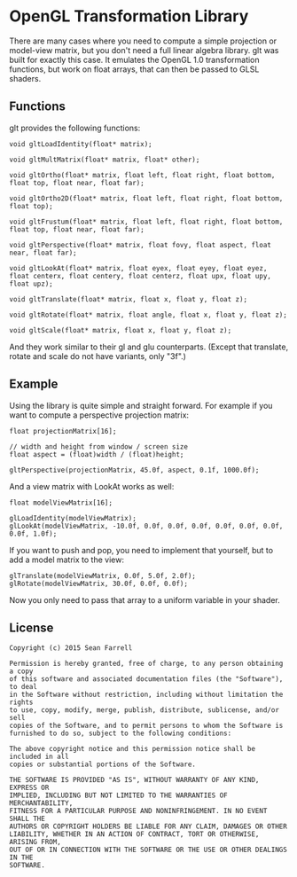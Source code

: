 OpenGL Transformation Library
=============================

There are many cases where you need to compute a simple projection or model-view
matrix, but you don't need a full linear algebra library. glt was built
for exactly this case. It emulates the OpenGL 1.0 transformation functions, 
but work on float arrays, that can then be passed to GLSL shaders.

Functions
---------

glt provides the following functions:

    void gltLoadIdentity(float* matrix);

    void gltMultMatrix(float* matrix, float* other);

    void gltOrtho(float* matrix, float left, float right, float bottom, float top, float near, float far);

    void gltOrtho2D(float* matrix, float left, float right, float bottom, float top);

    void gltFrustum(float* matrix, float left, float right, float bottom, float top, float near, float far);

    void gltPerspective(float* matrix, float fovy, float aspect, float near, float far);

    void gltLookAt(float* matrix, float eyex, float eyey, float eyez, float centerx, float centery, float centerz, float upx, float upy, float upz);

    void gltTranslate(float* matrix, float x, float y, float z);

    void gltRotate(float* matrix, float angle, float x, float y, float z);

    void gltScale(float* matrix, float x, float y, float z);

And they work similar to their gl and glu counterparts. 
(Except that translate, rotate and scale do not have variants, only "3f".)

Example
-------

Using the library is quite simple and straight forward. For example if you 
want to compute a perspective projection matrix:

    float projectionMatrix[16];
    
    // width and height from window / screen size
    float aspect = (float)width / (float)height;
    
    gltPerspective(projectionMatrix, 45.0f, aspect, 0.1f, 1000.0f);
    
And a view matrix with LookAt works as well:

    float modelViewMatrix[16];
    
    glLoadIdentity(modelViewMatrix);
    glLookAt(modelViewMatrix, -10.0f, 0.0f, 0.0f, 0.0f, 0.0f, 0.0f, 0.0f, 0.0f, 1.0f);
    
If you want to push and pop, you need to implement that yourself, but to add
a model matrix to the view:

    glTranslate(modelViewMatrix, 0.0f, 5.0f, 2.0f);
    glRotate(modelViewMatrix, 30.0f, 0.0f, 0.0f);
    
Now you only need to pass that array to a uniform variable in your shader.

License
-------

    Copyright (c) 2015 Sean Farrell

    Permission is hereby granted, free of charge, to any person obtaining a copy
    of this software and associated documentation files (the "Software"), to deal
    in the Software without restriction, including without limitation the rights
    to use, copy, modify, merge, publish, distribute, sublicense, and/or sell
    copies of the Software, and to permit persons to whom the Software is
    furnished to do so, subject to the following conditions:

    The above copyright notice and this permission notice shall be included in all
    copies or substantial portions of the Software.

    THE SOFTWARE IS PROVIDED "AS IS", WITHOUT WARRANTY OF ANY KIND, EXPRESS OR
    IMPLIED, INCLUDING BUT NOT LIMITED TO THE WARRANTIES OF MERCHANTABILITY,
    FITNESS FOR A PARTICULAR PURPOSE AND NONINFRINGEMENT. IN NO EVENT SHALL THE
    AUTHORS OR COPYRIGHT HOLDERS BE LIABLE FOR ANY CLAIM, DAMAGES OR OTHER
    LIABILITY, WHETHER IN AN ACTION OF CONTRACT, TORT OR OTHERWISE, ARISING FROM,
    OUT OF OR IN CONNECTION WITH THE SOFTWARE OR THE USE OR OTHER DEALINGS IN THE
    SOFTWARE.

